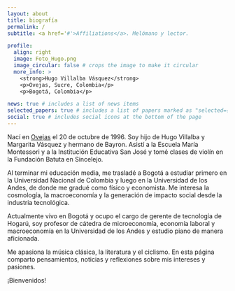 ```yaml
---
layout: about
title: biografía
permalink: /
subtitle: <a href='#'>Affiliations</a>. Melómano y lector.

profile:
  align: right
  image: Foto_Hugo.png
  image_circular: false # crops the image to make it circular
  more_info: >
    <strong>Hugo Villalba Vásquez</strong>  
    <p>Ovejas, Sucre, Colombia</p>
    <p>Bogotá, Colombia</p>

news: true # includes a list of news items
selected_papers: true # includes a list of papers marked as "selected={true}"
social: true # includes social icons at the bottom of the page
---
```


Nací en [Ovejas](https://es.wikipedia.org/wiki/Ovejas_Colombia) el 20 de octubre de 1996. Soy hijo de Hugo Villalba y Margarita Vásquez y hermano de Bayron. Asistí a la Escuela María Montessori y a la Institución Educativa San José y tomé clases de violín en la Fundación Batuta en Sincelejo.

Al terminar mi educación media, me trasladé a Bogotá a estudiar primero en la Universidad Nacional de Colombia y luego en la Universidad de los Andes, de donde me gradué como físico y economista. Me interesa la cosmología, la macroeconomía y la generación de impacto social desde la industria tecnológica.

Actualmente vivo en Bogotá y ocupo el cargo de gerente de tecnología de Hogarú, soy profesor de cátedra de microeconomía, economía laboral y macroeconomía en la Universidad de los Andes y estudio piano de manera aficionada.

Me apasiona la música clásica, la literatura y el ciclismo. En esta página comparto pensamientos, noticias y reflexiones sobre mis intereses y pasiones.

¡Bienvenidos!
